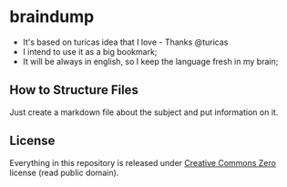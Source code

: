 # braindump
- It's based on turicas idea that I love - Thanks @turicas
- I intend to use it as a big bookmark;
- It will be always in english, so I keep the language fresh in my brain;

## How to Structure Files

Just create a markdown file about the subject and put information on it.

## License

Everything in this repository is released under [Creative Commons
Zero](https://creativecommons.org/publicdomain/zero/1.0/) license (read public
domain).

